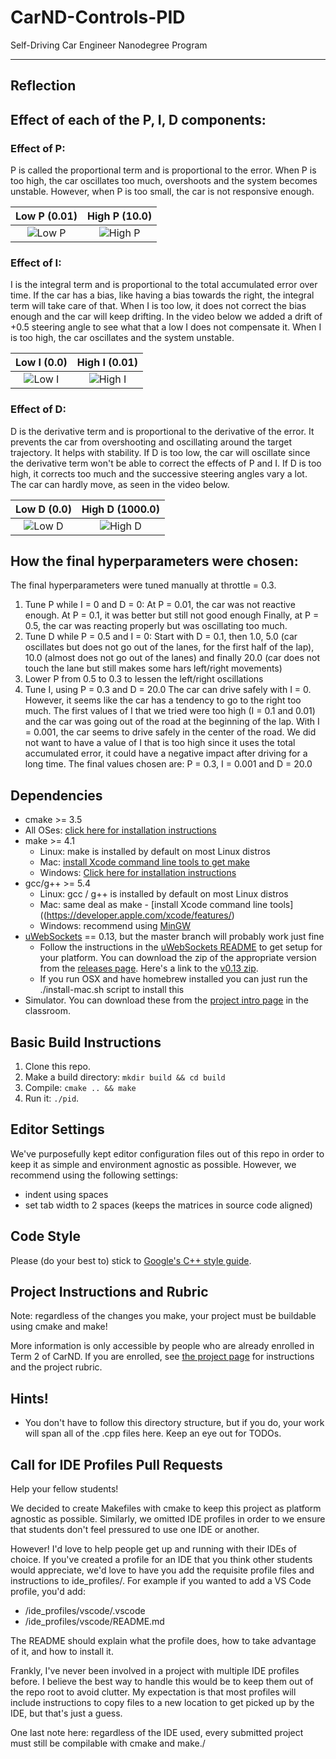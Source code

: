 # CarND-Controls-PID
Self-Driving Car Engineer Nanodegree Program

---

[//]: # (Image References)

[low-p]: videos_hyperparams/low-p.gif "Low P"
[high-p]: videos_hyperparams/high-p.gif "High P"
[low-i]: videos_hyperparams/low-i.gif "Low I"
[high-i]: videos_hyperparams/high-i.gif "High I"
[low-d]: videos_hyperparams/low-d.gif "Low D"
[high-d]: videos_hyperparams/high-d.gif "High D"

## Reflection

## Effect of each of the P, I, D components:
### Effect of P:
P is called the proportional term and is proportional to the error. When P is too high, the car oscillates too much, overshoots and the system becomes unstable. However, when P is too small, the car is not responsive enough.

|Low P (0.01)                                  |  High P (10.0) |
|:-------------------------------------------------------:|:-------------------------------------------------------:|
|![Low P][low-p] |  ![High P][high-p]|


### Effect of I:
I is the integral term and is proportional to the total accumulated error over time. If the car has a bias, like having a bias towards the right, the integral term will take care of that. When I is too low, it does not correct the bias enough and the car will keep drifting. In the video below we added a drift of +0.5 steering angle to see what that a low I does not compensate it. When I is too high, the car oscillates and the system unstable.

|Low I (0.0)                                 |  High I (0.01) |
|:-------------------------------------------------------:|:-------------------------------------------------------:|
|![Low I][low-i] |  ![High I][high-i]|


### Effect of D:
D is the derivative term and is proportional to the derivative of the error. It prevents the car from overshooting and oscillating around the target trajectory. It helps with stability. If D is too low, the car will oscillate since the derivative term won't be able to correct the effects of P and I. If D is too high, it corrects too much and the successive steering angles vary a lot. The car can hardly move, as seen in the video below.

|Low D (0.0)                                 |  High D (1000.0) |
|:-------------------------------------------------------:|:-------------------------------------------------------:|
|![Low D][low-d] |  ![High D][high-d]|


## How the final hyperparameters were chosen:
The final hyperparameters were tuned manually at throttle = 0.3.
1. Tune P while I = 0 and D = 0:
At P = 0.01, the car was not reactive enough. 
At P = 0.1, it was better but still not good enough
Finally, at P = 0.5, the car was reacting properly but was oscillating too much.
2. Tune D while P = 0.5 and I = 0:
Start with D = 0.1, then 1.0, 5.0 (car oscillates but does not go out of the lanes, for the first half of the lap), 10.0 (almost does not go out of the lanes) and finally 20.0 (car does not touch the lane but still makes some hars left/right movements)
3. Lower P from 0.5 to 0.3 to lessen the left/right oscillations
4. Tune I, using P = 0.3 and D = 20.0
The car can drive safely with I = 0. However, it seems like the car has a tendency to go to the right too much. The first values of I that we tried were too high (I = 0.1 and 0.01) and the car was going out of the road at the beginning of the lap. With I = 0.001, the car seems to drive safely in the center of the road. We did not want to have a value of I that is too high since it uses the total accumulated error, it could have a negative impact after driving for a long time.
The final values chosen are: P = 0.3, I = 0.001 and D = 20.0


## Dependencies

* cmake >= 3.5
 * All OSes: [click here for installation instructions](https://cmake.org/install/)
* make >= 4.1
  * Linux: make is installed by default on most Linux distros
  * Mac: [install Xcode command line tools to get make](https://developer.apple.com/xcode/features/)
  * Windows: [Click here for installation instructions](http://gnuwin32.sourceforge.net/packages/make.htm)
* gcc/g++ >= 5.4
  * Linux: gcc / g++ is installed by default on most Linux distros
  * Mac: same deal as make - [install Xcode command line tools]((https://developer.apple.com/xcode/features/)
  * Windows: recommend using [MinGW](http://www.mingw.org/)
* [uWebSockets](https://github.com/uWebSockets/uWebSockets) == 0.13, but the master branch will probably work just fine
  * Follow the instructions in the [uWebSockets README](https://github.com/uWebSockets/uWebSockets/blob/master/README.md) to get setup for your platform. You can download the zip of the appropriate version from the [releases page](https://github.com/uWebSockets/uWebSockets/releases). Here's a link to the [v0.13 zip](https://github.com/uWebSockets/uWebSockets/archive/v0.13.0.zip).
  * If you run OSX and have homebrew installed you can just run the ./install-mac.sh script to install this
* Simulator. You can download these from the [project intro page](https://github.com/udacity/CarND-PID-Control-Project/releases) in the classroom.

## Basic Build Instructions

1. Clone this repo.
2. Make a build directory: `mkdir build && cd build`
3. Compile: `cmake .. && make`
4. Run it: `./pid`. 

## Editor Settings

We've purposefully kept editor configuration files out of this repo in order to
keep it as simple and environment agnostic as possible. However, we recommend
using the following settings:

* indent using spaces
* set tab width to 2 spaces (keeps the matrices in source code aligned)

## Code Style

Please (do your best to) stick to [Google's C++ style guide](https://google.github.io/styleguide/cppguide.html).

## Project Instructions and Rubric

Note: regardless of the changes you make, your project must be buildable using
cmake and make!

More information is only accessible by people who are already enrolled in Term 2
of CarND. If you are enrolled, see [the project page](https://classroom.udacity.com/nanodegrees/nd013/parts/40f38239-66b6-46ec-ae68-03afd8a601c8/modules/f1820894-8322-4bb3-81aa-b26b3c6dcbaf/lessons/e8235395-22dd-4b87-88e0-d108c5e5bbf4/concepts/6a4d8d42-6a04-4aa6-b284-1697c0fd6562)
for instructions and the project rubric.

## Hints!

* You don't have to follow this directory structure, but if you do, your work
  will span all of the .cpp files here. Keep an eye out for TODOs.

## Call for IDE Profiles Pull Requests

Help your fellow students!

We decided to create Makefiles with cmake to keep this project as platform
agnostic as possible. Similarly, we omitted IDE profiles in order to we ensure
that students don't feel pressured to use one IDE or another.

However! I'd love to help people get up and running with their IDEs of choice.
If you've created a profile for an IDE that you think other students would
appreciate, we'd love to have you add the requisite profile files and
instructions to ide_profiles/. For example if you wanted to add a VS Code
profile, you'd add:

* /ide_profiles/vscode/.vscode
* /ide_profiles/vscode/README.md

The README should explain what the profile does, how to take advantage of it,
and how to install it.

Frankly, I've never been involved in a project with multiple IDE profiles
before. I believe the best way to handle this would be to keep them out of the
repo root to avoid clutter. My expectation is that most profiles will include
instructions to copy files to a new location to get picked up by the IDE, but
that's just a guess.

One last note here: regardless of the IDE used, every submitted project must
still be compilable with cmake and make./
